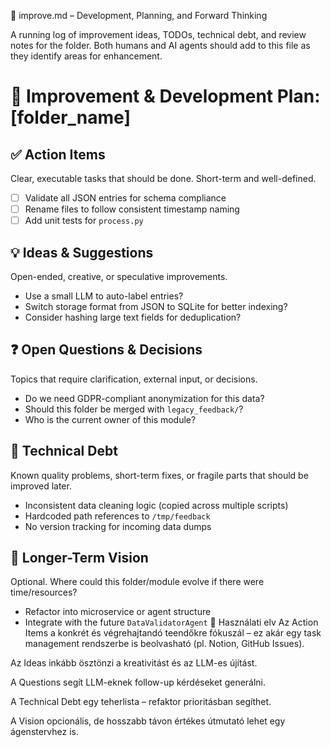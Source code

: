 📄 improve.md – Development, Planning, and Forward Thinking

 A running log of improvement ideas, TODOs, technical debt, and review notes for the folder. Both humans and AI agents should add to this file as they identify areas for enhancement.


# 🚀 Improvement & Development Plan: [folder_name]

## ✅ Action Items
Clear, executable tasks that should be done. Short-term and well-defined.

- [ ] Validate all JSON entries for schema compliance
- [ ] Rename files to follow consistent timestamp naming
- [ ] Add unit tests for `process.py`

## 💡 Ideas & Suggestions
Open-ended, creative, or speculative improvements.

- Use a small LLM to auto-label entries?
- Switch storage format from JSON to SQLite for better indexing?
- Consider hashing large text fields for deduplication?

## ❓ Open Questions & Decisions
Topics that require clarification, external input, or decisions.

- Do we need GDPR-compliant anonymization for this data?
- Should this folder be merged with `legacy_feedback/`?
- Who is the current owner of this module?

## 🧱 Technical Debt
Known quality problems, short-term fixes, or fragile parts that should be improved later.

- Inconsistent data cleaning logic (copied across multiple scripts)
- Hardcoded path references to `/tmp/feedback`
- No version tracking for incoming data dumps

## 🔭 Longer-Term Vision
Optional. Where could this folder/module evolve if there were time/resources?

- Refactor into microservice or agent structure
- Integrate with the future `DataValidatorAgent`
📌 Használati elv
Az Action Items a konkrét és végrehajtandó teendőkre fókuszál – ez akár egy task management rendszerbe is beolvasható (pl. Notion, GitHub Issues).

Az Ideas inkább ösztönzi a kreativitást és az LLM-es újítást.

A Questions segít LLM-eknek follow-up kérdéseket generálni.

A Technical Debt egy teherlista – refaktor prioritásban segíthet.

A Vision opcionális, de hosszabb távon értékes útmutató lehet egy ágenstervhez is.

